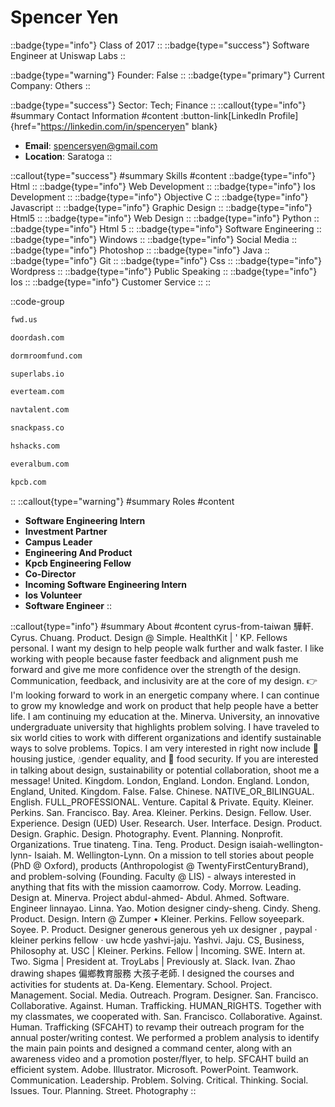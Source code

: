 # Spencer Yen
::badge{type="info"}
Class of 2017
::
::badge{type="success"}
Software Engineer at Uniswap Labs
::

::badge{type="warning"}
Founder: False
::
::badge{type="primary"}
Current Company: Others
::

::badge{type="success"}
Sector: Tech; Finance
::
::callout{type="info"}
#summary
Contact Information
#content
:button-link[LinkedIn Profile]{href="https://linkedin.com/in/spenceryen" blank}
- **Email**: spencersyen@gmail.com
- **Location**: Saratoga
::

::callout{type="success"}
#summary
Skills
#content
::badge{type="info"}
Html
::
::badge{type="info"}
Web Development
::
::badge{type="info"}
Ios Development
::
::badge{type="info"}
Objective C
::
::badge{type="info"}
Javascript
::
::badge{type="info"}
Graphic Design
::
::badge{type="info"}
Html5
::
::badge{type="info"}
Web Design
::
::badge{type="info"}
Python
::
::badge{type="info"}
Html 5
::
::badge{type="info"}
Software Engineering
::
::badge{type="info"}
Windows
::
::badge{type="info"}
Social Media
::
::badge{type="info"}
Photoshop
::
::badge{type="info"}
Java
::
::badge{type="info"}
Git
::
::badge{type="info"}
Css
::
::badge{type="info"}
Wordpress
::
::badge{type="info"}
Public Speaking
::
::badge{type="info"}
Ios
::
::badge{type="info"}
Customer Service
::
::

::code-group
```bash [FWD.us]
fwd.us
```
```bash [DoorDash]
doordash.com
```
```bash [Dorm Room Fund]
dormroomfund.com
```
```bash [superlabs]
superlabs.io
```
```bash [Everteam]
everteam.com
```
```bash [Nav Talent]
navtalent.com
```
```bash [Snackpass]
snackpass.co
```
```bash [HSHacks]
hshacks.com
```
```bash [Ever]
everalbum.com
```
```bash [Kleiner Perkins Caufield & Byers]
kpcb.com
```
::
::callout{type="warning"}
#summary
Roles
#content
- **Software Engineering Intern**
- **Investment Partner**
- **Campus Leader**
- **Engineering And Product**
- **Kpcb Engineering Fellow**
- **Co-Director**
- **Incoming Software Engineering Intern**
- **Ios Volunteer**
- **Software Engineer**
::

::callout{type="info"}
#summary
About
#content
cyrus-from-taiwan 驊軒. Cyrus. Chuang. Product. Design @ Simple. HealthKit | ' KP. Fellows personal. I want my design to help people walk further and walk faster. I like working with people because faster feedback and alignment push me forward and give me more confidence over the strength of the design. Communication, feedback, and inclusivity are at the core of my design. 👉 I'm looking forward to work in an energetic company where. I can continue to grow my knowledge and work on product that help people have a better life. I am continuing my education at the. Minerva. University, an innovative undergraduate university that highlights problem solving. I have traveled to six world cities to work with different organizations and identify sustainable ways to solve problems. Topics. I am very interested in right now include 🏡 housing justice, 💧gender equality, and 🍱 food security. If you are interested in talking about design, sustainability or potential collaboration, shoot me a message! United. Kingdom. London, England. London. England. London, England, United. Kingdom. False. False. Chinese. NATIVE_OR_BILINGUAL. English. FULL_PROFESSIONAL. Venture. Capital & Private. Equity. Kleiner. Perkins. San. Francisco. Bay. Area. Kleiner. Perkins. Design. Fellow. User. Experience. Design (UED) User. Research. User. Interface. Design. Product. Design. Graphic. Design. Photography. Event. Planning. Nonprofit. Organizations. True tinateng. Tina. Teng. Product. Design isaiah-wellington-lynn- Isaiah. M. Wellington-Lynn. On a mission to tell stories about people (PhD @ Oxford), products (Anthropologist @ TwentyFirstCenturyBrand), and problem-solving (Founding. Faculty @ LIS) - always interested in anything that fits with the mission caamorrow. Cody. Morrow. Leading. Design at. Minerva. Project abdul-ahmed- Abdul. Ahmed. Software. Engineer linnayao. Linna. Yao. Motion designer cindy-sheng. Cindy. Sheng. Product. Design. Intern @ Zumper • Kleiner. Perkins. Fellow soyeepark. Soyee. P. Product. Designer generous generous yeh ux designer , paypal · kleiner perkins fellow · uw hcde yashvi-jaju. Yashvi. Jaju. CS, Business, Philosophy at. USC | Kleiner. Perkins. Fellow | Incoming. SWE. Intern at. Two. Sigma | President at. TroyLabs | Previously at. Slack. Ivan. Zhao drawing shapes 偏鄉教育服務 大孩子老師. I designed the courses and activities for students at. Da-Keng. Elementary. School. Project. Management. Social. Media. Outreach. Program. Designer. San. Francisco. Collaborative. Against. Human. Trafficking. HUMAN_RIGHTS. Together with my classmates, we cooperated with. San. Francisco. Collaborative. Against. Human. Trafficking (SFCAHT) to revamp their outreach program for the annual poster/writing contest. We performed a problem analysis to identify the main pain points and designed a command center, along with an awareness video and a promotion poster/flyer, to help. SFCAHT build an efficient system. Adobe. Illustrator. Microsoft. PowerPoint. Teamwork. Communication. Leadership. Problem. Solving. Critical. Thinking. Social. Issues. Tour. Planning. Street. Photography
::
